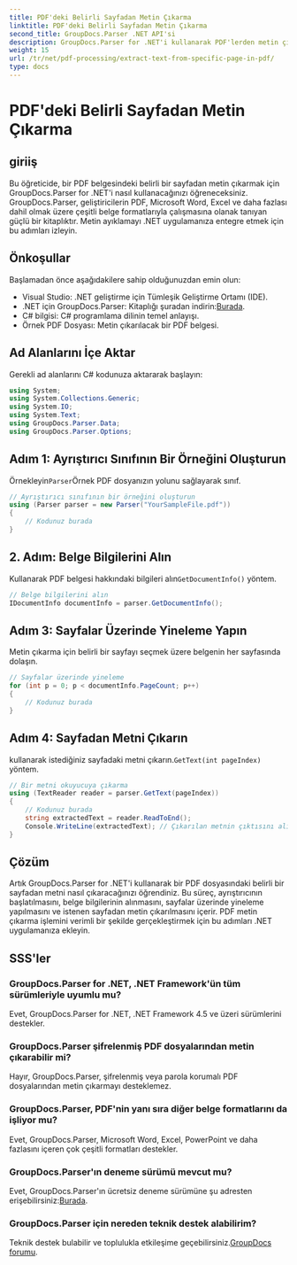 ```yaml
---
title: PDF'deki Belirli Sayfadan Metin Çıkarma
linktitle: PDF'deki Belirli Sayfadan Metin Çıkarma
second_title: GroupDocs.Parser .NET API'si
description: GroupDocs.Parser for .NET'i kullanarak PDF'lerden metin çıkarın. Bu güçlü kitaplıkla belirli sayfa içeriğini zahmetsizce alın.
weight: 15
url: /tr/net/pdf-processing/extract-text-from-specific-page-in-pdf/
type: docs
---
```

# PDF'deki Belirli Sayfadan Metin Çıkarma

## giriiş
Bu öğreticide, bir PDF belgesindeki belirli bir sayfadan metin çıkarmak için GroupDocs.Parser for .NET'i nasıl kullanacağınızı öğreneceksiniz. GroupDocs.Parser, geliştiricilerin PDF, Microsoft Word, Excel ve daha fazlası dahil olmak üzere çeşitli belge formatlarıyla çalışmasına olanak tanıyan güçlü bir kitaplıktır. Metin ayıklamayı .NET uygulamanıza entegre etmek için bu adımları izleyin.
## Önkoşullar
Başlamadan önce aşağıdakilere sahip olduğunuzdan emin olun:
- Visual Studio: .NET geliştirme için Tümleşik Geliştirme Ortamı (IDE).
-  .NET için GroupDocs.Parser: Kitaplığı şuradan indirin:[Burada](https://releases.groupdocs.com/parser/net/).
- C# bilgisi: C# programlama dilinin temel anlayışı.
- Örnek PDF Dosyası: Metin çıkarılacak bir PDF belgesi.

## Ad Alanlarını İçe Aktar
Gerekli ad alanlarını C# kodunuza aktararak başlayın:
```csharp
using System;
using System.Collections.Generic;
using System.IO;
using System.Text;
using GroupDocs.Parser.Data;
using GroupDocs.Parser.Options;
```
## Adım 1: Ayrıştırıcı Sınıfının Bir Örneğini Oluşturun
 Örnekleyin`Parser`Örnek PDF dosyanızın yolunu sağlayarak sınıf.
```csharp
// Ayrıştırıcı sınıfının bir örneğini oluşturun
using (Parser parser = new Parser("YourSampleFile.pdf"))
{
    // Kodunuz burada
}
```
## 2. Adım: Belge Bilgilerini Alın
 Kullanarak PDF belgesi hakkındaki bilgileri alın`GetDocumentInfo()` yöntem.
```csharp
// Belge bilgilerini alın
IDocumentInfo documentInfo = parser.GetDocumentInfo();
```
## Adım 3: Sayfalar Üzerinde Yineleme Yapın
Metin çıkarma için belirli bir sayfayı seçmek üzere belgenin her sayfasında dolaşın.
```csharp
// Sayfalar üzerinde yineleme
for (int p = 0; p < documentInfo.PageCount; p++)
{
    // Kodunuz burada
}
```
## Adım 4: Sayfadan Metni Çıkarın
 kullanarak istediğiniz sayfadaki metni çıkarın.`GetText(int pageIndex)` yöntem.
```csharp
// Bir metni okuyucuya çıkarma
using (TextReader reader = parser.GetText(pageIndex))
{
    // Kodunuz burada
    string extractedText = reader.ReadToEnd();
    Console.WriteLine(extractedText); // Çıkarılan metnin çıktısını alın
}
```

## Çözüm
Artık GroupDocs.Parser for .NET'i kullanarak bir PDF dosyasındaki belirli bir sayfadan metni nasıl çıkaracağınızı öğrendiniz. Bu süreç, ayrıştırıcının başlatılmasını, belge bilgilerinin alınmasını, sayfalar üzerinde yineleme yapılmasını ve istenen sayfadan metin çıkarılmasını içerir. PDF metin çıkarma işlemini verimli bir şekilde gerçekleştirmek için bu adımları .NET uygulamanıza ekleyin.

## SSS'ler
### GroupDocs.Parser for .NET, .NET Framework'ün tüm sürümleriyle uyumlu mu?
Evet, GroupDocs.Parser for .NET, .NET Framework 4.5 ve üzeri sürümlerini destekler.
### GroupDocs.Parser şifrelenmiş PDF dosyalarından metin çıkarabilir mi?
Hayır, GroupDocs.Parser, şifrelenmiş veya parola korumalı PDF dosyalarından metin çıkarmayı desteklemez.
### GroupDocs.Parser, PDF'nin yanı sıra diğer belge formatlarını da işliyor mu?
Evet, GroupDocs.Parser, Microsoft Word, Excel, PowerPoint ve daha fazlasını içeren çok çeşitli formatları destekler.
### GroupDocs.Parser'ın deneme sürümü mevcut mu?
 Evet, GroupDocs.Parser'ın ücretsiz deneme sürümüne şu adresten erişebilirsiniz:[Burada](https://releases.groupdocs.com/).
### GroupDocs.Parser için nereden teknik destek alabilirim?
 Teknik destek bulabilir ve toplulukla etkileşime geçebilirsiniz.[GroupDocs forumu](https://forum.groupdocs.com/c/parser/17).